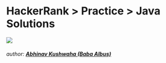 # HackerRank > Practice > Java Solutions 
![](https://hrcdn.net/hackerrank/assets/brand/h_mark_sm-9c05999c62674028552f4e813728e591.svg)
###### author: [**Abhinav Kushwaha (Baba Albus)**](http://babaalbus.com/ "http://babaalbus.com/")

